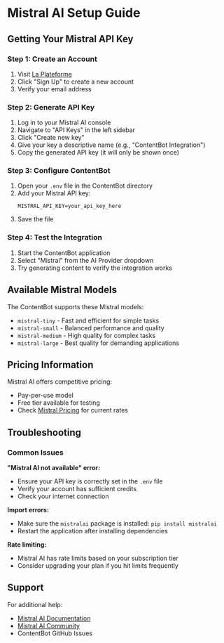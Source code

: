 # Mistral AI Setup Guide

## Getting Your Mistral API Key

### Step 1: Create an Account
1. Visit [La Plateforme](https://console.mistral.ai/)
2. Click "Sign Up" to create a new account
3. Verify your email address

### Step 2: Generate API Key
1. Log in to your Mistral AI console
2. Navigate to "API Keys" in the left sidebar
3. Click "Create new key"
4. Give your key a descriptive name (e.g., "ContentBot Integration")
5. Copy the generated API key (it will only be shown once)

### Step 3: Configure ContentBot
1. Open your `.env` file in the ContentBot directory
2. Add your Mistral API key:
   ```
   MISTRAL_API_KEY=your_api_key_here
   ```
3. Save the file

### Step 4: Test the Integration
1. Start the ContentBot application
2. Select "Mistral" from the AI Provider dropdown
3. Try generating content to verify the integration works

## Available Mistral Models

The ContentBot supports these Mistral models:
- `mistral-tiny` - Fast and efficient for simple tasks
- `mistral-small` - Balanced performance and quality
- `mistral-medium` - High quality for complex tasks
- `mistral-large` - Best quality for demanding applications

## Pricing Information

Mistral AI offers competitive pricing:
- Pay-per-use model
- Free tier available for testing
- Check [Mistral Pricing](https://mistral.ai/pricing/) for current rates

## Troubleshooting

### Common Issues

**"Mistral AI not available" error:**
- Ensure your API key is correctly set in the `.env` file
- Verify your account has sufficient credits
- Check your internet connection

**Import errors:**
- Make sure the `mistralai` package is installed: `pip install mistralai`
- Restart the application after installing dependencies

**Rate limiting:**
- Mistral AI has rate limits based on your subscription tier
- Consider upgrading your plan if you hit limits frequently

## Support

For additional help:
- [Mistral AI Documentation](https://docs.mistral.ai/)
- [Mistral AI Community](https://discord.gg/mistralai)
- ContentBot GitHub Issues